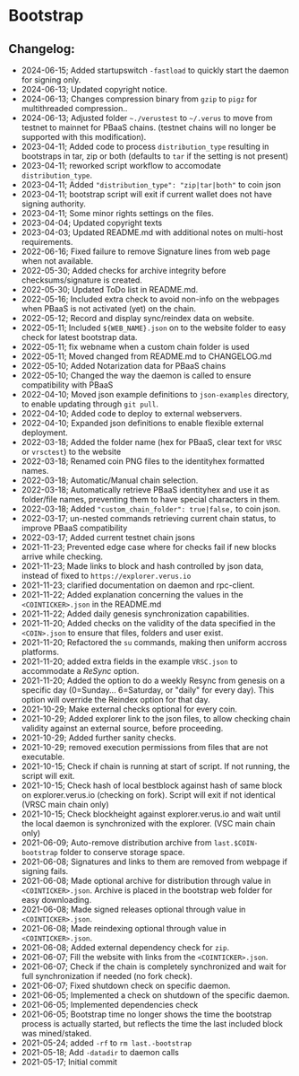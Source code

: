 # Bootstrap
## Changelog:
 - 2024-06-15; Added startupswitch `-fastload` to quickly start the daemon for signing only.
 - 2024-06-13; Updated copyright notice.
 - 2024-06-13; Changes compression binary from `gzip` to `pigz` for multithreaded compression..
 - 2024-06-13; Adjusted folder `~./verustest` to `~/.verus` to move from testnet to mainnet for PBaaS chains. (testnet chains will no longer be supported with this modification).
 - 2023-04-11; Added code to process `distribution_type` resulting in bootstraps in tar, zip or both (defaults to `tar` if the setting is not present)
 - 2023-04-11; reworked script workflow to accomodate `distribution_type`.
 - 2023-04-11; Added `"distribution_type": "zip|tar|both"` to coin json
 - 2023-04-11; bootstrap script will exit if current wallet does not have signing authority.
 - 2023-04-11; Some minor rights settings on the files.
 - 2023-04-04; Updated copyright texts
 - 2023-04-03; Updated README.md with additional notes on multi-host requirements.
 - 2022-06-16; Fixed failure to remove Signature lines from web page when not available.
 - 2022-05-30; Added checks for archive integrity before checksums/signature is created.
 - 2022-05-30; Updated ToDo list in README.md. 
 - 2022-05-16; Included extra check to avoid non-info on the webpages when PBaaS is not activated (yet) on the chain.
 - 2022-05-12; Record and display sync/reindex data on website.
 - 2022-05-11; Included `${WEB_NAME}.json` on to the website folder to easy check for latest bootstrap data.
 - 2022-05-11; fix webname when a custom chain folder is used
 - 2022-05-11; Moved changed from README.md to CHANGELOG.md
 - 2022-05-10; Added Notarization data for PBaaS chains
 - 2022-05-10; Changed the way the daemon is called to ensure compatibility with PBaaS
 - 2022-04-10; Moved json example definitions to `json-examples` directory, to enable updating through `git pull`.
 - 2022-04-10; Added code to deploy to external webservers.
 - 2022-04-10; Expanded json definitions to enable flexible external deployment.
 - 2022-03-18; Added the folder name (hex for PBaaS, clear text for `VRSC` or `vrsctest`) to the website
 - 2022-03-18; Renamed coin PNG files to the identityhex formatted names.
 - 2022-03-18; Automatic/Manual chain selection.
 - 2022-03-18; Automatically retrieve PBaaS identityhex and use it as folder/file names, preventing them to have special characters in them.
 - 2022-03-18; Added `"custom_chain_folder": true|false,` to coin json.
 - 2022-03-17; un-nested commands retrieving current chain status, to improve PBaaS compatibility
 - 2022-03-17; Added current testnet chain jsons
 - 2021-11-23; Prevented edge case where for checks fail if new blocks arrive while checking.
 - 2021-11-23; Made links to block and hash controlled by json data, instead of fixed to `https://explorer.verus.io`
 - 2021-11-23; clarified documentation on daemon and rpc-client.
 - 2021-11-22; Added explanation concerning the values in the `<COINTICKER>.json` in the README.md
 - 2021-11-22; Added daily genesis synchronization capabilities.
 - 2021-11-20; Added checks on the validity of the data specified in the `<COIN>.json` to ensure that files, folders and user exist.
 - 2021-11-20; Refactored the `su` commands, making then uniform accross platforms.
 - 2021-11-20; added extra fields in the example `VRSC.json` to accommodate a *ReSync* option.
 - 2021-11-20; Added the option to do a weekly Resync from genesis on a specific day (0=Sunday... 6=Saturday, or "daily" for every day). This option will override the Reindex option for that day.
 - 2021-10-29; Make external checks optional for every coin.
 - 2021-10-29; Added explorer link to the json files, to allow checking chain validity against an external source, before proceeding.
 - 2021-10-29; Added further sanity checks.
 - 2021-10-29; removed execution permissions from files that are not executable.
 - 2021-10-15; Check if chain is running at start of script. If not running, the script will exit.
 - 2021-10-15; Check hash of local bestblock against hash of same block on explorer.verus.io (checking on fork). Script will exit if not identical (VRSC main chain only)
 - 2021-10-15; Check blockheight against explorer.verus.io and wait until the local daemon is synchronized with the explorer. (VSC main chain only)
 - 2021-06-09; Auto-remove distribution archive from `last.$COIN-bootstrap` folder to conserve storage space.
 - 2021-06-08; Signatures and links to them are removed from webpage if signing fails.
 - 2021-06-08; Made optional archive for distribution through value in `<COINTICKER>.json`. Archive is placed in the bootstrap web folder for easy downloading.
 - 2021-06-08; Made signed releases optional through value in `<COINTICKER>.json`.
 - 2021-06-08; Made reindexing optional through value in `<COINTICKER>.json`.
 - 2021-06-08; Added external dependency check for `zip`.
 - 2021-06-07; Fill the website with links from the `<COINTICKER>.json`.
 - 2021-06-07; Check if the chain is completely synchronized and wait for full synchronization if needed (no fork check).
 - 2021-06-07; Fixed shutdown check on specific daemon.
 - 2021-06-05; Implemented a check on shutdown of the specific daemon.
 - 2021-06-05; Implemented dependencies check
 - 2021-06-05; Bootstrap time no longer shows the time the bootstrap process is actually started, but reflects the time the last included block was mined/staked.
 - 2021-05-24; added `-rf` to `rm last.-bootstrap`
 - 2021-05-18; Add `-datadir` to daemon calls
 - 2021-05-17; Initial commit
